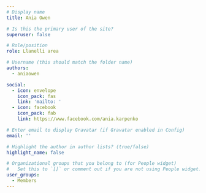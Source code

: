 ```yaml
---
# Display name
title: Ania Owen

# Is this the primary user of the site?
superuser: false

# Role/position
role: Llanelli area

# Username (this should match the folder name)
authors:
  - aniaowen

social:
  - icon: envelope
    icon_pack: fas
    link: 'mailto: '
  - icon: facebook
    icon_pack: fab
    link: https://www.facebook.com/ania.karpenko

# Enter email to display Gravatar (if Gravatar enabled in Config)
email: ''

# Highlight the author in author lists? (true/false)
highlight_name: false

# Organizational groups that you belong to (for People widget)
#   Set this to `[]` or comment out if you are not using People widget.
user_groups:
  - Members
---
```


